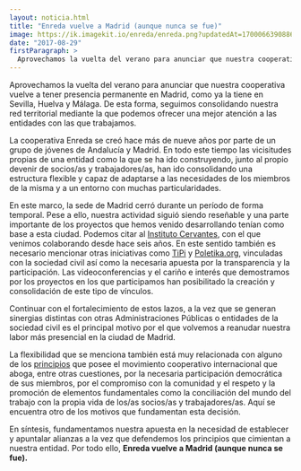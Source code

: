 ```yaml
---
layout: noticia.html
title: "Enreda vuelve a Madrid (aunque nunca se fue)"
image: https://ik.imagekit.io/enreda/enreda.png?updatedAt=1700066390886
date: "2017-08-29"
firstParagraph: >
  Aprovechamos la vuelta del verano para anunciar que nuestra cooperativa vuelve a tener presencia permanente en Madrid, como ya la tiene en Sevilla, Huelva y Málaga.  De esta forma, seguimos consolidando nuestra red territorial mediante la que podemos ofrecer una mejor atención a las entidades con las que trabajamos.
---
```


Aprovechamos la vuelta del verano para anunciar que nuestra cooperativa vuelve a tener presencia permanente en Madrid, como ya la tiene en Sevilla, Huelva y Málaga.  De esta forma, seguimos consolidando nuestra red territorial mediante la que podemos ofrecer una mejor atención a las entidades con las que trabajamos.

La cooperativa Enreda se creó hace más de nueve años por parte de un grupo de jóvenes de Andalucía y Madrid. En todo este tiempo las vicisitudes propias de una entidad como la que se ha ido construyendo, junto al propio devenir de socios/as y trabajadores/as, han ido consolidando una estructura flexible y capaz de adaptarse a las necesidades de los miembros de la misma y a un entorno con muchas particularidades.

En este marco, la sede de Madrid cerró durante un período de forma temporal. Pese a ello, nuestra actividad siguió siendo reseñable y una parte importante de los proyectos que hemos venido desarrollando tenían como base a esta ciudad. Podemos citar al [Instituto Cervantes](https://clic.cervantes.es/es/), con el que venimos colaborando desde hace seis años. En este sentido también es necesario mencionar otras iniciativas como [TiPi](https://tipiciudadano.es/) y [Poletika.org](http://poletika.org/), vinculadas con la sociedad civil así como la necesaria apuesta por la transparencia y la participación. Las videoconferencias y el cariño e interés que demostramos por los proyectos en los que participamos han posibilitado la creación y consolidación de este tipo de vínculos.

Continuar con el fortalecimiento de estos lazos, a la vez que se generan sinergias distintas con otras Administraciones Públicas o entidades de la sociedad civil es el principal motivo por el que volvemos a reanudar nuestra labor más presencial en la ciudad de Madrid.

La flexibilidad que se menciona también está muy relacionada con alguno de los [principios](http://somos.coop/#principioscoop/) que posee el movimiento cooperativo internacional que aboga, entre otras cuestiones, por la necesaria participación democrática de sus miembros, por el compromiso con la comunidad y el respeto y la promoción de elementos fundamentales como la conciliación del mundo del trabajo con la propia vida de los/as socios/as y trabajadores/as. Aquí se encuentra otro de los motivos que fundamentan esta decisión.

En síntesis, fundamentamos nuestra apuesta en la necesidad de establecer y apuntalar alianzas a la vez que defendemos los principios que cimientan a nuestra entidad. Por todo ello, **Enreda vuelve a Madrid (aunque nunca se fue).**